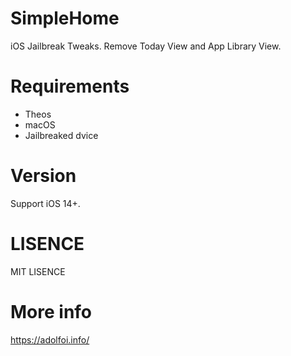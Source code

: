 # SimpleHome
iOS Jailbreak Tweaks. Remove Today View and App Library View.

# Requirements
- Theos
- macOS
- Jailbreaked dvice

# Version
Support iOS 14+.

# LISENCE
MIT LISENCE

# More info
https://adolfoi.info/
